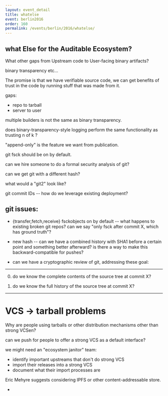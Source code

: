 ```yaml
---
layout: event_detail
title: whatelse
event: berlin2016
order: 160
permalink: /events/berlin/2016/whatelse/
---
```


what Else for the Auditable Ecosystem?
--------------------------------------

What other gaps from Upstream code to User-facing binary artifacts?

binary transparency etc...

The promise is that we have verifiable source code, we can get
benefits of trust in the code by running stuff that was made from it.

 gaps:

  * repo to tarball
  * server to user

multiple builders is not the same as binary transparency.

does binary-transparency-style logging perform the same functionality as trusting n of k ?

"append-only" is the feature we want from publication.

git fsck should be on by default.

can we hire someone to do a formal security analysis of git?

can we get git with a different hash?

what would a "git2" look like?

git commit IDs -- how do we leverage existing deployment?

git issues:
-----------

  * {transfer,fetch,receive} fsckobjects on by default -- what happens
    to existing broken git repos?  can we say "only fsck after commit
    X, which has ground truth"?

  * new hash -- can we have a combined history with SHA1 before a
    certain point and something better afterward?  is there a way to
    make this backward-compatible for pushes?

  * can we have a cryptographic review of git, addressing these goal:

------

 0) do we know the complete contents of the source tree at commit X?

 1) do we know the full history of the source tree at commit X?

---------------------

VCS -> tarball problems
=======================

Why are people using tarballs or other distribution mechanisms other
than strong VCSen?

can we push for people to offer a strong VCS as a default interface?

we might need an "ecosystem janitor" team:

 * identify important upstreams that don't do strong VCS
 * import their releases into a strong VCS
 * document what their import processes are

Eric Mehyre suggests considering IPFS or other content-addressable
store.

-
